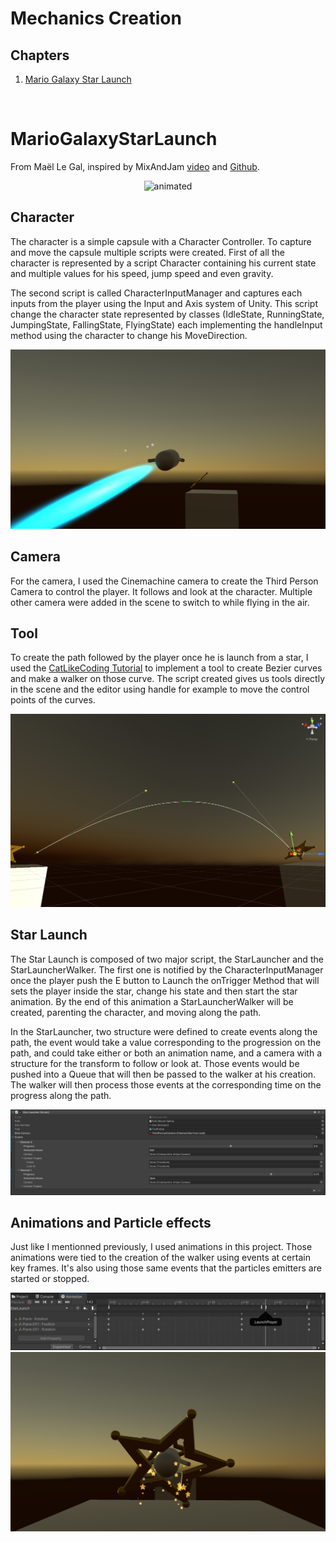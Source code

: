 # Mechanics Creation

## Chapters
1. [Mario Galaxy Star Launch](#MarioGalaxyStarLaunch)
<br>

# MarioGalaxyStarLaunch

From Maël Le Gal, inspired by MixAndJam [video](https://www.youtube.com/watch?v=T_3cne2tzYM) and [Github](https://github.com/mixandjam/MarioGalaxy-LaunchStar).

<p align="center">
    <img src="Gifs/MarioGalaxyLaunchStar.gif" alt="animated"></img>
</p>

## Character

The character is a simple capsule with a Character Controller. To capture and move the capsule multiple scripts were created. First of all the character is represented by a script Character containing his current state and multiple values for his speed, jump speed and even gravity. 

The second script is called CharacterInputManager and captures each inputs from the player using the Input and Axis system of Unity. This script change the character state represented by classes (IdleState, RunningState, JumpingState, FallingState, FlyingState) each implementing the handleInput method using the character to change his MoveDirection.

<p align="center">
    <img src="Images/MarioGalaxyFlyingCharacter.png"></img>
</p>

## Camera

For the camera, I used the Cinemachine camera to create the Third Person Camera to control the player. It follows and look at the character. Multiple other camera were added in the scene to switch to while flying in the air.

## Tool

To create the path followed by the player once he is launch from a star, I used the [CatLikeCoding Tutorial](https://catlikecoding.com/unity/tutorials/curves-and-splines/) to implement a tool to create Bezier curves and make a walker on those curve. The script created gives us tools directly in the scene and the editor using handle for example to move the control points of the curves.

<p align="center">
    <img src="Images/MarioGalaxyBezierSplineTool.PNG"></img>
</p>

## Star Launch

The Star Launch is composed of two major script, the StarLauncher and the StarLauncherWalker. The first one is notified by the CharacterInputManager once the player push the E button to Launch the onTrigger Method that will sets the player inside the star, change his state and then start the star animation. By the end of this animation a StarLauncherWalker will be created, parenting the character, and moving along the path. 

In the StarLauncher, two structure were defined to create events along the path, the event would take a value corresponding to the progression on the path, and could take either or both an animation name, and a camera with a structure for the transform to follow or look at. Those events would be pushed into a Queue that will then be passed to the walker at his creation. The walker will then process those events at the corresponding time on the progress along the path.

<p align="center">
    <img src="Images/MarioGalaxyStarLauncherWithEvents.PNG"></img>
</p>

## Animations and Particle effects

Just like I mentionned previously, I used animations in this project. Those animations were tied to the creation of the walker using events at certain key frames. It's also using those same events that the particles emitters are started or stopped.

<p align="center">
    <img src="Images/MarioGalaxyStarLaunchAnimation.PNG"></img>
    <img src="Images/MarioGalaxyParticlesEffects.png"></img>
</p>
